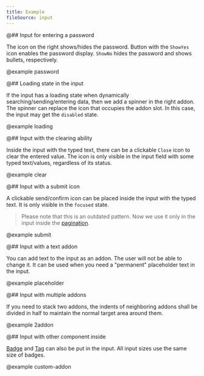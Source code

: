 ```yaml
---
title: Example
fileSource: input
---
```


@## Input for entering a password

The icon on the right shows/hides the password. Button with the `ShowYes` icon enables the password display. `ShowNo` hides the password and shows bullets, respectively.

@example password

@## Loading state in the input

If the input has a loading state when dynamically searching/sending/entering data, then we add a spinner in the right addon. The spinner can replace the icon that occupies the addon slot. In this case, the input may get the `disabled` state.

@example loading

@## Input with the clearing ability

Inside the input with the typed text, there can be a clickable `Close` icon to clear the entered value. The icon is only visible in the input field with some typed text/values, regardless of its status.

@example clear

@## Input with a submit icon

A clickable send/confirm icon can be placed inside the input with the typed text. It is only visible in the `focused` state.

> Please note that this is an outdated pattern. Now we use it only in the input inside the [pagination](/components/pagination/).

@example submit

@## Input with a text addon

You can add text to the input as an addon. The user will not be able to change it. It can be used when you need a "permanent" placeholder text in the input.

@example placeholder

@## Input with multiple addons

If you need to stack two addons, the indents of neighboring addons shall be divided in half to maintain the normal target area around them.

@example 2addon

@## Input with other component inside

[Badge](/components/badge/) and [Tag](/components/tag/) can also be put in the input. All input sizes use the same size of badges.

@example custom-addon
